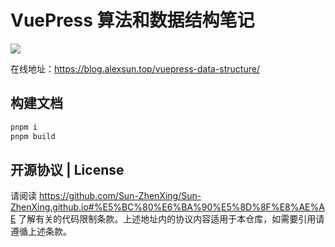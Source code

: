 # VuePress 算法和数据结构笔记

![](https://img.shields.io/github/actions/workflow/status/Sun-ZhenXing/vuepress-data-structure/deploy-docs.yml?branch=main)

在线地址：<https://blog.alexsun.top/vuepress-data-structure/>

## 构建文档

```bash
pnpm i
pnpm build
```

## 开源协议 | License

请阅读 <https://github.com/Sun-ZhenXing/Sun-ZhenXing.github.io#%E5%BC%80%E6%BA%90%E5%8D%8F%E8%AE%AE> 了解有关的代码限制条款。上述地址内的协议内容适用于本仓库，如需要引用请遵循上述条款。
